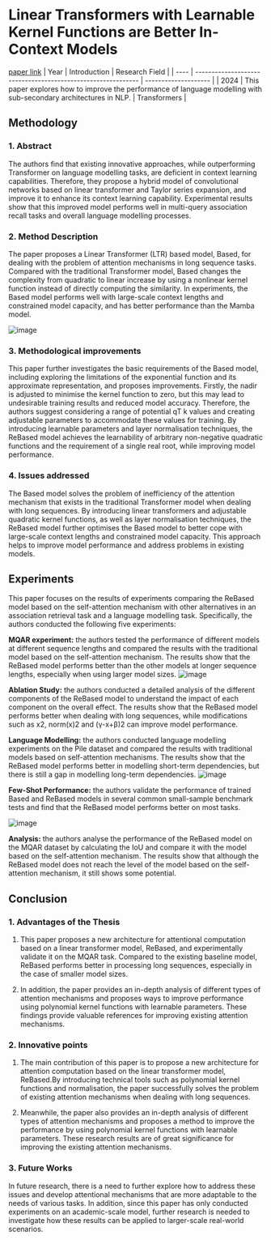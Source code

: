 # Linear Transformers with Learnable Kernel Functions are Better In-Context Models
[paper link](https://arxiv.org/pdf/2402.10644) 
| Year | Introduction                                                         | Research Field                 |
| ---- | ------------------------------------------------------------ | -------------------- |
| 2024 | This paper explores how to improve the performance of language modelling with sub-secondary architectures in NLP.           | Transformers         |

## Methodology

### 1. Abstract
The authors find that existing innovative approaches, while outperforming Transformer on language modelling tasks, are deficient in context learning capabilities. Therefore, they propose a hybrid model of convolutional networks based on linear transformer and Taylor series expansion, and improve it to enhance its context learning capability. Experimental results show that this improved model performs well in multi-query association recall tasks and overall language modelling processes.

### 2. Method Description 
The paper proposes a Linear Transformer (LTR) based model, Based, for dealing with the problem of attention mechanisms in long sequence tasks. Compared with the traditional Transformer model, Based changes the complexity from quadratic to linear increase by using a nonlinear kernel function instead of directly computing the similarity. In experiments, the Based model performs well with large-scale context lengths and constrained model capacity, and has better performance than the Mamba model.

![image](https://github.com/user-attachments/assets/f960aee4-eb0d-4c26-bec7-b4a27a338282)

### 3. Methodological improvements
This paper further investigates the basic requirements of the Based model, including exploring the limitations of the exponential function and its approximate representation, and proposes improvements. Firstly, the nadir is adjusted to minimise the kernel function to zero, but this may lead to undesirable training results and reduced model accuracy. Therefore, the authors suggest considering a range of potential qT k values and creating adjustable parameters to accommodate these values for training. By introducing learnable parameters and layer normalisation techniques, the ReBased model achieves the learnability of arbitrary non-negative quadratic functions and the requirement of a single real root, while improving model performance.

### 4. Issues addressed 
The Based model solves the problem of inefficiency of the attention mechanism that exists in the traditional Transformer model when dealing with long sequences. By introducing linear transformers and adjustable quadratic kernel functions, as well as layer normalisation techniques, the ReBased model further optimises the Based model to better cope with large-scale context lengths and constrained model capacity. This approach helps to improve model performance and address problems in existing models.

## Experiments
This paper focuses on the results of experiments comparing the ReBased model based on the self-attention mechanism with other alternatives in an association retrieval task and a language modelling task. Specifically, the authors conducted the following five experiments:

**MQAR experiment:** the authors tested the performance of different models at different sequence lengths and compared the results with the traditional model based on the self-attention mechanism. The results show that the ReBased model performs better than the other models at longer sequence lengths, especially when using larger model sizes.
![image](https://github.com/user-attachments/assets/da5b7857-519e-4593-8c19-b621eeebceac)

**Ablation Study:** the authors conducted a detailed analysis of the different components of the ReBased model to understand the impact of each component on the overall effect. The results show that the ReBased model performs better when dealing with long sequences, while modifications such as x2, norm(x)2 and (γ-x+β)2 can improve model performance.

**Language Modelling:** the authors conducted language modelling experiments on the Pile dataset and compared the results with traditional models based on self-attention mechanisms. The results show that the ReBased model performs better in modelling short-term dependencies, but there is still a gap in modelling long-term dependencies.
![image](https://github.com/user-attachments/assets/334f485d-3fb6-4dc2-86f1-3c669f28381c)

**Few-Shot Performance:** the authors validate the performance of trained Based and ReBased models in several common small-sample benchmark tests and find that the ReBased model performs better on most tasks.

![image](https://github.com/user-attachments/assets/a82ca793-ec56-4e7e-ab5d-4a613296ff68)

**Analysis:** the authors analyse the performance of the ReBased model on the MQAR dataset by calculating the IoU and compare it with the model based on the self-attention mechanism. The results show that although the ReBased model does not reach the level of the model based on the self-attention mechanism, it still shows some potential.  

## Conclusion

### 1. Advantages of the Thesis
  1. This paper proposes a new architecture for attentional computation based on a linear transformer model, ReBased, and experimentally validate it on the MQAR task. Compared to the existing baseline model, ReBased performs better in processing long sequences, especially in the case of smaller model sizes.
  
  2. In addition, the paper provides an in-depth analysis of different types of attention mechanisms and proposes ways to improve performance using polynomial kernel functions with learnable parameters. These findings provide valuable references for improving existing attention mechanisms.

### 2. Innovative points
  1. The main contribution of this paper is to propose a new architecture for attention computation based on the linear transformer model, ReBased.By introducing technical tools such as polynomial kernel functions and normalisation, the paper successfully solves the problem of existing attention mechanisms when dealing with long sequences.
  
  2. Meanwhile, the paper also provides an in-depth analysis of different types of attention mechanisms and proposes a method to improve the performance by using polynomial kernel functions with learnable parameters. These research results are of great significance for improving the existing attention mechanisms. 

### 3. Future Works
In future research, there is a need to further explore how to address these issues and develop attentional mechanisms that are more adaptable to the needs of various tasks. In addition, since this paper has only conducted experiments on an academic-scale model, further research is needed to investigate how these results can be applied to larger-scale real-world scenarios.   
